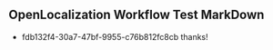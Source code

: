 ## OpenLocalization Workflow Test MarkDown
* fdb132f4-30a7-47bf-9955-c76b812fc8cb thanks!

<!--HONumber=Aug16_HO3-->


